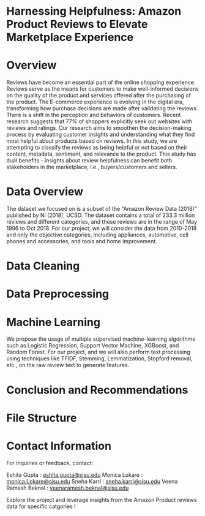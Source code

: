 # Harnessing Helpfulness: Amazon Product Reviews to Elevate Marketplace Experience

# Overview

Reviews have become an essential part of the online shopping experience. Reviews serve as the means for customers to make well-informed decisions on the quality of the product and services offered after the purchasing of the product. The E-commerce experience is evolving in the digital era, transforming how purchase decisions are made after validating the reviews. There is a shift in the perception and behaviors of customers. Recent research suggests that 77% of shoppers explicitly seek out websites with reviews and ratings. Our research aims to smoothen the decision-making process by evaluating customer insights and understanding what they find most helpful about products based on reviews. In this study, we are attempting to classify the reviews as being helpful or not based on their content, metadata, sentiment, and relevance to the product. This study has dual benefits - insights about review helpfulness can benefit both stakeholders in the marketplace, i.e., buyers/customers and sellers.

# Data Overview

The dataset we focused on is a subset of the “Amazon Review Data (2018)” published by  Ni (2018), UCSD. The dataset contains a total of 233.3 million reviews and different categories, and these reviews are in the range of May 1996 to Oct 2018. For our project, we will consider the data from 2010-2018 and only the objective categories, including appliances, automotive, cell phones and accessories, and tools and home improvement.

# Data Cleaning

# Data Preprocessing



# Machine Learning
We propose the usage of multiple supervised machine-learning algorithms such as Logistic Regression, Support Vector Machine, XGBoost, and Random Forest. For our project, and we will also perform text processing using techniques like TFIDF, Stemming, Lemmatization, Stopford removal, etc., on the raw review text to generate features.

# Conclusion and Recommendations

# File Structure


# Contact Information
For inquiries or feedback, contact:

Eshita Gupta : eshita.gupta@sjsu.edu
Monica Lokare : monica.Lokare@sjsu.edu
Sneha Karri : sneha.karri@sjsu.edu
Veena Ramesh Beknal : veenaramesh.beknal@sjsu.edu


Explore the project and leverage insights from the Amazon Product reviews data for specific catgories !
